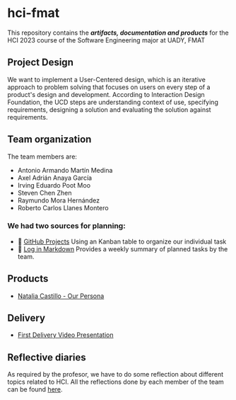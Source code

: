 # hci-fmat

This repository contains the **_artifacts, documentation and products_** for the HCI 2023 course of the Software Engineering major at UADY, FMAT

## Project Design

We want to implement a User-Centered design, which is an iterative approach to problem solving that focuses on users on every step of a product's design and development. According to Interaction Design Foundation, the UCD steps are understanding context of use, specifying requirements, designing a solution and evaluating the solution against requirements.

## Team organization

The team members are:

- Antonio Armando Martín Medina
- Axel Adrián Anaya García
- Irving Eduardo Poot Moo
- Steven Chen Zhen
- Raymundo Mora Hernández
- Roberto Carlos Llanes Montero

### We had two sources for planning:

- 📅 [GitHub Projects](https://github.com/users/MaddozS/projects/1/views/5) Using an Kanban table to organize our individual task
- 📅 [Log in Markdown](https://github.com/MaddozS/hci-fmat/blob/main/Planning/Planning.md) Provides a weekly summary of planned tasks by the team.

## Products

- [Natalia Castillo - Our Persona](https://github.com/MaddozS/hci-fmat/blob/main/Persona%20Profile.pdf)

## Delivery

- [First Delivery Video Presentation](https://www.youtube.com/watch?v=l_xnPBCGPp4)

## Reflective diaries

As required by the profesor, we have to do some reflection about different topics related to HCI. All the reflections done by each member of the team can be found [here](https://github.com/MaddozS/hci-fmat/tree/main/Reflections/).
